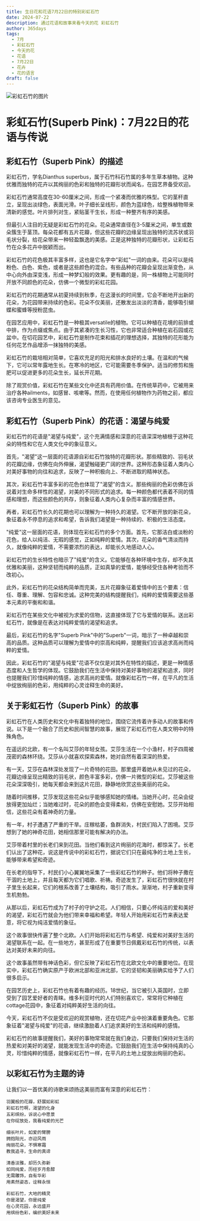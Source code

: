 ```yaml
---
title: 生日花和花语7月22日的特别彩虹石竹
date: 2024-07-22
description: 通过花语和故事来看今天的花 彩虹石竹
author: 365days
tags:
  - 7月
  - 彩虹石竹
  - 今天的花
  - 花语
  - 7月22日
  - 花卉
  - 花的语言
draft: false
---
```



![彩虹石竹的图片](https://cdn.pixabay.com/photo/2015/08/12/12/04/dianthus-885812_1280.jpg#center#center)


# 彩虹石竹(Superb Pink)：7月22日的花语与传说

## 彩虹石竹（Superb Pink）的描述

彩虹石竹，学名Dianthus superbus，属于石竹科石竹属的多年生草本植物。这种优雅而独特的花卉以其绚丽的色彩和独特的花瓣形状而闻名，在园艺界备受欢迎。

彩虹石竹通常高度在30-60厘米之间，形成一个紧凑而优雅的株型。它的茎秆直立，呈现出淡绿色，表面光滑。叶子细长呈线形，颜色为蓝绿色，给整株植物带来清新的感觉。叶片排列对生，紧贴茎干生长，形成一种整齐有序的美感。

但最引人注目的无疑是彩虹石竹的花朵。花朵通常直径在3-5厘米之间，单生或数朵簇生于茎顶。每朵花都有五片花瓣，但这些花瓣的边缘呈现出独特的流苏状或羽毛状分裂，给花朵带来一种轻盈飘逸的美感。正是这种独特的花瓣形状，让彩虹石竹在众多花卉中脱颖而出。

彩虹石竹的花色极其丰富多样，这也是它名字中"彩虹"一词的由来。花朵可以是纯粉色、白色、紫色，或者是这些颜色的混合。有些品种的花瓣会呈现出渐变色，从中心向外由深变浅，形成一种梦幻般的效果。更有趣的是，同一株植物上可能同时开放不同颜色的花朵，仿佛一个微型的彩虹花园。

彩虹石竹的花期通常从初夏持续到秋季，在这漫长的时间里，它会不断地开出新的花朵，为花园带来持续的色彩。花朵不仅美丽，还散发出淡淡的清香，能够吸引蝴蝶和蜜蜂等授粉昆虫。

在园艺应用中，彩虹石竹是一种极其versatile的植物。它可以种植在花境的前排或中排，作为点缀或焦点。由于其紧凑的生长习性，它也非常适合种植在岩石园或花盆中。在切花园艺中，彩虹石竹是制作花束和插花的理想选择，其独特的花形能为任何花艺作品增添一抹独特的美感。

彩虹石竹的栽培相对简单，它喜欢充足的阳光和排水良好的土壤。在温和的气候下，它可以常年露地生长。在寒冷的地区，它可能需要冬季保护。适当的修剪和施肥可以促进更多的花朵生长，延长开花期。

除了观赏价值，彩虹石竹在某些文化中还具有药用价值。在传统草药中，它被用来治疗各种ailments，如感冒、咳嗽等。然而，在使用任何植物作为药物之前，都应该咨询专业医生的意见。

## 彩虹石竹（Superb Pink）的花语：渴望与纯爱

彩虹石竹的花语是"渴望与纯爱"，这个充满情感和深意的花语深深地植根于这种花朵的特性和它在人类文化中的象征意义。

首先，"渴望"这一层面的花语源自彩虹石竹独特的花瓣形状。那些精致的、羽毛状的花瓣边缘，仿佛在向外伸展，渴望触碰更广阔的世界。这种形态象征着人类内心对美好事物的向往和追求，反映了一种积极向上、不断进取的精神状态。

其次，彩虹石竹丰富多彩的花色也体现了"渴望"的含义。那些绚丽的色彩仿佛在诉说着对生命多样性的渴望，对美的不同形式的追求。每一种颜色都代表着不同的情感和理想，而这些颜色的共存，则象征着人类内心复杂而丰富的情感世界。

再者，彩虹石竹长久的花期也可以理解为一种持久的渴望。它不断开放的新花朵，象征着永不停息的追求和希望，告诉我们渴望是一种持续的、积极的生活态度。

"纯爱"这一层面的花语，则体现在彩虹石竹的多个方面。首先，它那洁白或淡粉的花色，给人以纯洁、无瑕的感觉，正如纯粹的爱情。其次，花朵的香气清淡而持久，就像纯粹的爱情，不需要浓烈的表达，却能长久地感动人心。

彩虹石竹的生长特性也暗示了"纯爱"的含义。它能够在各种环境中生存，却不失其优雅和美丽，这种坚韧而纯粹的品质，正如真挚的爱情，能够经受住各种考验而不改初心。

此外，彩虹石竹的花朵结构简单而完美，五片花瓣象征着爱情中的五个要素：信任、尊重、理解、包容和忠诚。这种完美的结构提醒我们，纯粹的爱情需要这些基本元素的平衡和和谐。

彩虹石竹在某些文化中被视为求爱的信物，这直接体现了它与爱情的联系。送出彩虹石竹，就像是在表达对纯粹爱情的渴望和追求。

最后，彩虹石竹的名字"Superb Pink"中的"Superb"一词，暗示了一种卓越和崇高的品质。这种品质可以理解为爱情中的崇高和纯粹，提醒我们应该追求高尚而纯粹的爱情。

因此，彩虹石竹的"渴望与纯爱"花语不仅仅是对其外在特性的描述，更是一种情感态度和人生哲学的体现。它鼓励我们在生活中保持对美好事物的渴望和追求，同时也提醒我们珍惜纯粹的情感，追求高尚的爱情。就像彩虹石竹一样，在平凡的生活中绽放绚丽的色彩，用纯粹的心灵诠释生命的美好。

## 关于彩虹石竹（Superb Pink）的故事

彩虹石竹在人类历史和文化中有着独特的地位，围绕它流传着许多动人的故事和传说。以下是一个融合了历史和民间智慧的故事，展现了彩虹石竹在人类文明中的特殊角色。

在遥远的北欧，有一个名叫艾莎的年轻女孩。艾莎生活在一个小渔村，村子四周被茂密的森林环绕。艾莎从小就喜欢探索森林，她对自然有着深深的热爱。

有一天，艾莎在森林深处发现了一片奇特的花田。那里盛开着她从未见过的花朵，花瓣边缘呈现出精致的羽毛状，颜色丰富多彩，仿佛一片微型的彩虹。艾莎被这些花朵深深吸引，她每天都会来到这片花田，静静地欣赏这些美丽的花朵。

随着时间推移，艾莎发现这些花朵似乎能够感知她的情绪。当她开心时，花朵会绽放得更加灿烂；当她难过时，花朵的颜色会变得柔和，仿佛在安慰她。艾莎开始相信，这些花朵有着神奇的力量。

有一年，村子遭遇了严重的干旱。庄稼枯萎，鱼群消失，村民们陷入了困境。艾莎想到了她的神奇花田，她相信那里可能有解决的办法。

艾莎带着村里的长老们来到花田。当他们看到这片绚丽的花海时，都惊呆了。长老们认出了这种花，说这是传说中的彩虹石竹，据说它们只在最纯净的土地上生长，能够带来希望和奇迹。

在长老的指导下，村民们小心翼翼地采集了一些彩虹石竹的种子。他们将种子撒在干涸的土地上，并且每天都为它们唱歌、祈祷。奇迹发生了，彩虹石竹很快就在村子里生长起来，它们的根系改善了土壤结构，吸引了雨水。渐渐地，村子重新变得生机勃勃。

从那以后，彩虹石竹成为了村子的守护之花。人们相信，只要心怀纯洁的爱和美好的渴望，彩虹石竹就会为他们带来幸福和希望。年轻人开始用彩虹石竹来表达爱意，将它视为纯洁爱情的象征。

这个故事很快传遍了整个北欧。人们开始将彩虹石竹与希望、纯爱和对美好生活的渴望联系在一起。在一些地方，甚至形成了在重要节日佩戴彩虹石竹的传统，以表达对美好未来的向往。

这个故事虽然带有神话色彩，但它反映了彩虹石竹在北欧文化中的重要地位。在现实中，彩虹石竹确实原产于欧洲北部和亚洲北部，它的坚韧和美丽确实给予了人们很多启示。

在园艺历史上，彩虹石竹也有着有趣的经历。18世纪，当它被引入英国时，立即受到了园艺爱好者的青睐。维多利亚时代的人们特别喜欢它，常常将它种植在cottage花园中，象征着对纯粹美好生活的向往。

今天，彩虹石竹不仅是受欢迎的观赏植物，还在切花产业中扮演着重要角色。它那象征着"渴望与纯爱"的花语，继续激励着人们追求美好的生活和纯粹的感情。

彩虹石竹的故事提醒我们，美好的事物常常就在我们身边，只要我们保持对生活的热爱和对美好的渴望，就能发现生活中的奇迹。它鼓励我们在生活中保持纯真的心灵，珍惜纯粹的情感，就像彩虹石竹一样，在平凡的土地上绽放出绚丽的色彩。

## 以彩虹石竹为主题的诗

让我们以一首优美的诗歌来颂扬这美丽而富有深意的彩虹石竹：

```
羽翼般的花瓣，舒展如彩虹
彩虹石竹啊，渴望的化身
五彩缤纷，诉说心中愿景
在你绽放处，我看纯爱的光芒

细长叶片，如爱的臂膀
拥抱阳光，亦迎风雨
绚丽花朵，不惧寒霜
教我追寻，生命的真谛

清香淡雅，却历久弥新
如同纯爱，历经岁月愈醇
无需雕饰，自有华彩
用素然姿态，诠释永恒

彩虹石竹，大地的精灵
你是渴望，你是纯爱
在心灵花园，永远盛开
用缤纷色彩，编织美好未来
```
